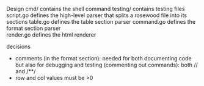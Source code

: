 Design
cmd/
    contains the shell command
testing/
    contains testing files
script.go
    defines the high-level parser that splits a rosewood file into its sections
table.go
    defines the table section parser
command.go
    defines the format section parser        
render.go
    defines the html renderer






decisions

- comments (in the format section): needed for both documenting code but also for debugging and testing (commenting out commands): both // and /**/
- row and col values must be >0
